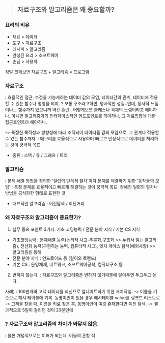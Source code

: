 > ## 자료구조와 알고리즘은 왜 중요할까?

### 요리의 비유

- 재료 > 데이터
- 도구 > 자료구조
- 레시피 > 알고리즘
- 완성된 요리 > 소프트웨어
- 손님 > 사용자

정말 크게보면 자료구조 + 알고리즘 = 프로그램

### 자료구조

: 효율적인 접근, 수정을 가능케하는 데이터 값의 모임, 데이터간의 관계, 데이터에 적용할 수 있는 함수나 명령을 의미.
? 보통 구조라고하면, 명사적인 성질..인데, 동사적 느낌이나는 함수까지 있으니까 약간 혼란..
어떻게보면 클래스나 객체의 느낌이라고 해야하나. 아니면 알고리즘과의 인터페이스적인 엔드포인트를 의미하나,
그 자료집합에 대한 접근포인트라 해야하나.

-> 특정한 목적성과 방향성에 따라 조직되어 데이터들 값의 모임으로, 그 관계나 적용할 수 있는 함수까지.
: 메모리를 효율적으로 사용하며 빠르고 안정적으로 데이터를 처리하는 것이 궁극적 목표

- 종류 : 스택 / 큐 / 그래프 / 트리

### 알고리즘

: 문제 해결 방법을 정의한 '일련의 단계적 절차'이자 문제를 해결하기 위한 '동작들의 모임'
: 특정 문제를 효율적이고 빠르게 해결하는 것이 궁극적 목표. 정해진 일련의 절차나 방법을 공식화한 형태로 표현한 것

- 대표적인 알고리즘 : 이진탐색 / 최단거리

### 왜 자료구조와 알고리즘이 중요한가?

1. 실무 중요 포인트 3가지: 기초 코딩능력 / 전문 분야 지식 / 기본 CS 지식

- 기초코딩능력 : 문제해결 능력(논리적 사고-추론화,구조화 >> 누워서 읽는 알고리즘), 전산화 능력(구현하는 능력, 컴퓨터적 사고), 엣지 케이스 탐색(예외사항) >> 알고리즘을 통해
- 전문 분야 지식 : 안드로이드 등 (깊이와 트렌드)
- 기본 CS : 운영체제, 네트워크, 소프트웨어공학, 컴퓨터구조 등

2. 변하지 않는다. : 자료구조와 알고리즘은 변하지 않기때문에 알아두면 두고두고 쓴다.

사례)
: 100만개의 고객 데이터를 최신으로 업데이트하기 위한 배치작업.
-> 이름을 기준으로 해시 테이블에 기록. 동명이인이 있을 경우 해시테이블 value를 링크드 리스트로
-> 고객을 찾을 때, 이름을 키로 찾은 후, 동명이인이 여럿 존재한다면 이진 탐색.
-> 결과적으로 5일이 걸리던 것이 20분만에

### ? 자료구조와 알고리즘의 차이가 와닿지 않음.

: 물론 개념적으로는 이해가 되는데, 이들의 혼합 적
